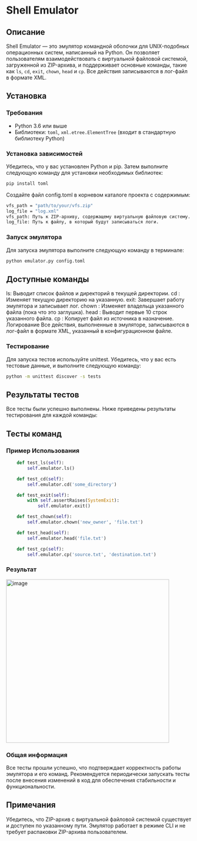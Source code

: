 # Shell Emulator

## Описание

Shell Emulator — это эмулятор командной оболочки для UNIX-подобных операционных систем, написанный на Python. Он позволяет пользователям взаимодействовать с виртуальной файловой системой, загруженной из ZIP-архива, и поддерживает основные команды, такие как `ls`, `cd`, `exit`, `chown`, `head` и `cp`. Все действия записываются в лог-файл в формате XML.

## Установка

### Требования

- Python 3.6 или выше
- Библиотеки: `toml`, `xml.etree.ElementTree` (входит в стандартную библиотеку Python)

### Установка зависимостей

Убедитесь, что у вас установлен Python и pip. Затем выполните следующую команду для установки необходимых библиотек:

```bash
pip install toml
```

Создайте файл config.toml в корневом каталоге проекта с содержимым:

```bash
vfs_path = "path/to/your/vfs.zip"
log_file = "log.xml"
vfs_path: Путь к ZIP-архиву, содержащему виртуальную файловую систему.
log_file: Путь к файлу, в который будут записываться логи.

```

### Запуск эмулятора
Для запуска эмулятора выполните следующую команду в терминале:

```bash
python emulator.py config.toml
```

## Доступные команды

ls: Выводит список файлов и директорий в текущей директории.
cd <directory>: Изменяет текущую директорию на указанную.
exit: Завершает работу эмулятора и записывает лог.
chown <owner> <filename>: Изменяет владельца указанного файла (пока что это заглушка).
head <filename>: Выводит первые 10 строк указанного файла.
cp <source> <destination>: Копирует файл из источника в назначение.
Логирование
Все действия, выполненные в эмуляторе, записываются в лог-файл в формате XML, указанный в конфигурационном файле.

### Тестирование
Для запуска тестов используйте unittest. Убедитесь, что у вас есть тестовые данные, и выполните следующую команду:

```bash
python -m unittest discover -s tests
```

## Результаты тестов

Все тесты были успешно выполнены. Ниже приведены результаты тестирования для каждой команды:

## Тесты команд

### Пример Использования

```python
    def test_ls(self):
        self.emulator.ls()

    def test_cd(self):
        self.emulator.cd('some_directory')

    def test_exit(self):
        with self.assertRaises(SystemExit):
            self.emulator.exit()

    def test_chown(self):
        self.emulator.chown('new_owner', 'file.txt')

    def test_head(self):
        self.emulator.head('file.txt')

    def test_cp(self):
        self.emulator.cp('source.txt', 'destination.txt')
```

### Результат

<img width="443" alt="image" src="https://github.com/user-attachments/assets/721b17b7-d0ac-4e20-9f26-b66c99808746">


### Общая информация

Все тесты прошли успешно, что подтверждает корректность работы эмулятора и его команд. Рекомендуется периодически запускать тесты после внесения изменений в код для обеспечения стабильности и функциональности.

## Примечания

Убедитесь, что ZIP-архив с виртуальной файловой системой существует и доступен по указанному пути.
Эмулятор работает в режиме CLI и не требует распаковки ZIP-архива пользователем.
